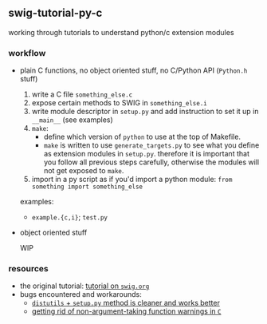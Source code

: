 ## swig-tutorial-py-c
working through tutorials to understand python/c extension modules


### workflow
- plain C functions, no object oriented stuff, no C/Python API (`Python.h` stuff)
  1. write a C file `something_else.c`
  1. expose certain methods to SWIG in `something_else.i`
  1. write module descriptor in `setup.py` and add instruction to set it up in `__main__` (see examples)
  1. `make`:
      - define which version of `python` to use at the top of Makefile.
      - `make` is written to use `generate_targets.py` to see what you define as extension modules in `setup.py`.
        therefore it is important that you follow all previous steps carefully, otherwise the modules will not
        get exposed to `make`.
  1. import in a py script as if you'd import a python module: `from something import something_else`

  examples:
  - `example.{c,i}`; `test.py`

- object oriented stuff

  WIP


### resources
- the original tutorial:
  [tutorial on `swig.org`](http://www.swig.org/tutorial.html)
- bugs encountered and workarounds:
  - [`distutils` + `setup.py` method is cleaner and works better](https://stackoverflow.com/questions/25882150/python-h-not-found-using-swig-and-anaconda-python)
  - [getting rid of non-argument-taking function warnings in `C`](https://stackoverflow.com/questions/42125/function-declaration-isnt-a-prototype)
